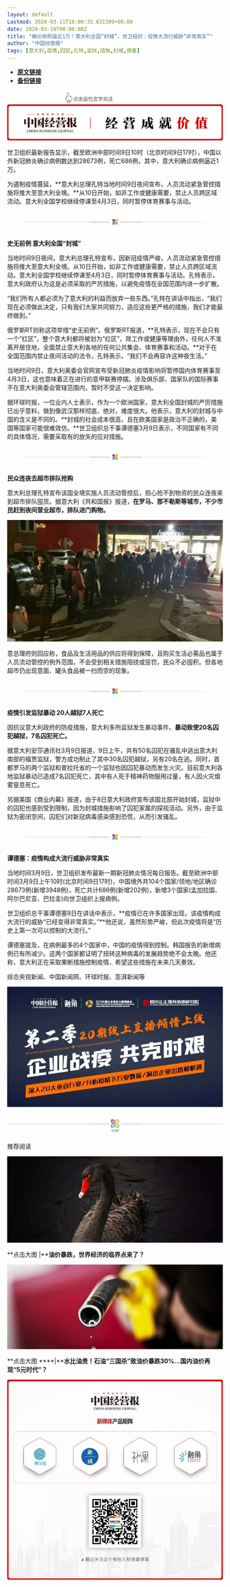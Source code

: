 ```yaml
---
layout: default
Lastmod: 2020-03-11T18:00:33.631309+00:00
date: 2020-03-10T00:00:00Z
title: "确诊病例逼近1万！意大利全国“封城”，世卫组织：疫情大流行威胁“非常真实”"
author: "中国经营报"
tags: [意大利,疫情,囚犯,孔特,监狱,措施,封城,德塞]
---
```


* [**原文链接**](https://mp.weixin.qq.com/s/Jv-Km6v76CluixJYCCh_Cg)
* [**备份链接**](http://archive.is/HxWvx)


![](/images/post/5fdb3f87f44cf8ae08d41ad1e0b84841.jpg)

世卫组织最新报告显示，截至欧洲中部时间9日10时（北京时间9日17时），中国以外新冠肺炎确诊病例数达到28673例，死亡686例，其中，意大利确诊病例逼近1万。

为遏制疫情蔓延，**意大利总理孔特当地时间9日夜间宣布，人员流动紧急管控措施将推大至意大利全境。**从10日开始，如非工作或健康需要，禁止人员跨区域流动。意大利全国学校继续停课至4月3日，同时暂停体育赛事与活动。

![](/images/post/bc3576ff279d80264ac4f6d7a60432f9.jpg)

**史无前例 意大利全国“封城”**

当地时间9日夜间，意大利总理孔特宣布，因新冠疫情严峻，人员流动紧急管控措施将推大至意大利全境。从10日开始，如非工作或健康需要，禁止人员跨区域流动。意大利全国学校继续停课至4月3日，同时暂停体育赛事与活动。孔特表示，意大利政府认为这是必须采取的严厉措施，以避免疫情在全国范围内进一步扩散。

“我们所有人都必须为了意大利的利益而放弃一些东西。”孔特在讲话中指出，“我们现在必须做此决定，只有我们大家共同努力，适应这些更严格的措施，我们才能最终做到。”

俄罗斯RT则称这项举措“史无前例”。俄罗斯RT报道，**孔特表示，现在不会只有一个“红区”，整个意大利都将被划为“红区”，除工作或健康等理由外，任何人不准离开居住地，全面禁止意大利各地的任何公共集会、体育赛事和活动。**对于在全国范围内禁止夜间活动的法令，孔特表示，“我们不会再容许这种夜生活。”

当地时间9日，意大利奥委会官网宣布受新冠肺炎疫情影响将暂停国内体育赛事至4月3日，这也意味着正在进行的意甲联赛停摆。涉及俱乐部、国家队的国际赛事不在意大利奥委会管辖范围内，暂时不受这一决定影响。

据环球时报，一位业内人士表示，作为一个欧洲国家，意大利全国封城的严厉措施已出乎意料，做到像武汉那样彻底、绝对，难度很大。他表示，意大利的封城与中国的含义是不同的。**封城的社会成本很高，且在欧美国家是政治不正确的，美国等国家可能很难效仿。**世卫组织总干事谭德塞3月9日表示，不同国家有不同的具体情况，需要采取有的放矢的应对措施。

![](/images/post/bc3576ff279d80264ac4f6d7a60432f9.jpg)

**民众连夜去超市排队抢购**

意大利总理孔特宣布该国全境实施人员流动管控后，担心抢不到物资的民众连夜来到超市排队囤货。据意大利《共和国报》报道，**在罗马、那不勒斯等城市，不少市民赶到夜间营业超市，排队进门购物。**

![](/images/post/7065fe38524b4767ed1e6daaa7e0b717.jpg)

意总理府则回应称，食品及生活用品的供应将得到保障，且购买生活必需品也属于人员流动管控的例外范围，不会受到相关措施阻挠或惩罚，民众不必囤积。但各地超市仍出现意面、罐头食品被一扫而空的现象。

![](/images/post/bc3576ff279d80264ac4f6d7a60432f9.jpg)

**疫情引发监狱暴动 20人越狱7人死亡**

因抗议意大利政府的防疫措施，意大利多所监狱发生暴动事件。**暴动致使20名囚犯越狱，7名囚犯死亡。**

据意大利安莎通讯社3月9日报道，9日上午，共有50名囚犯在骚乱中逃出意大利南部的福贾监狱，警方成功制止了其中30名囚犯越狱，另有20名在逃。同时，首都罗马的两个监狱和普拉托省的一个监狱也因囚犯暴动而发生火灾。目前意大利各地监狱暴动已造成7名囚犯死亡，其中有人死于精神药物服用过量，有人因火灾烟雾窒息死亡。

另据美国《商业内幕》报道，由于8日意大利政府宣布该国北部开始封城，监狱中的囚犯也感到受到限制，因为封城措施影响了囚犯家属的探视活动。另外，由于监狱为密闭空间，囚犯们对新冠病毒感染感到恐慌，从而引发骚乱。

![](/images/post/bc3576ff279d80264ac4f6d7a60432f9.jpg)

**谭德塞：疫情构成大流行威胁非常真实**

当地时间3月9日，世卫组织发布最新一期新冠肺炎情况每日报告。截至欧洲中部时间3月9日上午10时(北京时间9日17时)，中国境外共104个国家/领地/地区确诊28673例(新增3948例)，死亡共计686例(新增202例)，新增3个国家(孟加拉国、阿尔巴尼亚、巴拉圭)向世卫组织上报病例。

世卫组织总干事谭德塞9日在讲话中表示，**疫情已在许多国家出现，该疫情构成大流行的威胁“已经变得非常真实。”**他还说，虽然形势严峻，但此次疫情将是“历史上第一次可以控制的大流行。”

谭德塞提及，在病例最多的4个国家中，中国的疫情得到控制。韩国报告的新增病例已有所减少。这两个国家都证明了扭转这种病毒的发展趋势绝不会太晚。他还称，意大利正在采取果断措施控制疫情，希望这些措施在未来几天奏效。

综合央视新闻、中国新闻网、环球时报、澎湃新闻等

[![](/images/post/c2249a13ced555acfcf85a0a1f9aea19.jpg)](https://e.vhall.com/subject/view/599011308)

  

![](/images/post/43b7a57fd045be64890b8526d60a1277.jpg)

  

推荐阅读

[![](/images/post/d42fd9c4a284d69bc70c267858f9067a.jpg)](http://mp.weixin.qq.com/s?__biz=MjA5NTMyOTMwMQ==&mid=2651972719&idx=2&sn=342cfc12168e89f7ad532b4d9939abc1&chksm=4f3e831578490a03f7d383a958aca46de1e59784741ca9a59a0092be28e22fe48b2d7f5ff0d8&scene=21#wechat_redirect)

**点击大图 |****油价暴跌，世界经济的临界点来了？**  

  

[![](/images/post/6da68f3e27a9aa6828088de11560e5d8.jpg)](http://mp.weixin.qq.com/s?__biz=MjA5NTMyOTMwMQ==&mid=2651972719&idx=1&sn=8d5746e6ece241a2a6088af418b59fe9&chksm=4f3e831578490a030b4c123a78dd1fad0ef733e0f502461129f97ede85ef29115b8ff3d89053&scene=21#wechat_redirect)

**点击大图 ****|****水比油贵！石油“三国杀”致油价暴跌30%...国内油价再现“5元时代”？**  

  

![](/images/post/f3501c0a0df0124df45b227b216c07a4.jpg)

